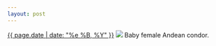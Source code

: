 ```yaml
---
layout: post
---
```


<p>
  <time><a href="/216">{{ page.date | date: "%e %B, %Y" }}</a></time>
  <a href="/216"><img src="{{ site.assets_url }}/216.jpg"/></a>
  <span>Baby female Andean condor.</span>
</p>
